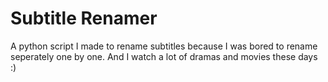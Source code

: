 # Subtitle Renamer
A python script I made to rename subtitles because I was bored to rename seperately one by one. And I watch a lot of dramas and movies these days :)
